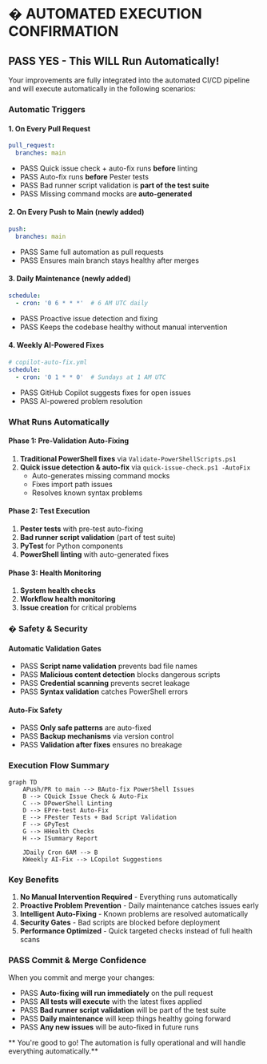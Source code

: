 # � AUTOMATED EXECUTION CONFIRMATION

## PASS YES - This WILL Run Automatically!

Your improvements are fully integrated into the automated CI/CD pipeline and will execute automatically in the following scenarios:

###  **Automatic Triggers**

#### 1. **On Every Pull Request**
```yaml
pull_request:
  branches: main
```
- PASS Quick issue check + auto-fix runs **before** linting
- PASS Auto-fix runs **before** Pester tests  
- PASS Bad runner script validation is **part of the test suite**
- PASS Missing command mocks are **auto-generated**

#### 2. **On Every Push to Main** (newly added)
```yaml
push:
  branches: main
```
- PASS Same full automation as pull requests
- PASS Ensures main branch stays healthy after merges

#### 3. **Daily Maintenance** (newly added)
```yaml
schedule:
  - cron: '0 6 * * *'  # 6 AM UTC daily
```
- PASS Proactive issue detection and fixing
- PASS Keeps the codebase healthy without manual intervention

#### 4. **Weekly AI-Powered Fixes**
```yaml
# copilot-auto-fix.yml
schedule:
  - cron: '0 1 * * 0'  # Sundays at 1 AM UTC
```
- PASS GitHub Copilot suggests fixes for open issues
- PASS AI-powered problem resolution

###  **What Runs Automatically**

#### **Phase 1: Pre-Validation Auto-Fixing**
1. **Traditional PowerShell fixes** via `Validate-PowerShellScripts.ps1`
2. **Quick issue detection & auto-fix** via `quick-issue-check.ps1 -AutoFix`
   - Auto-generates missing command mocks
   - Fixes import path issues
   - Resolves known syntax problems

#### **Phase 2: Test Execution**  
1. **Pester tests** with pre-test auto-fixing
2. **Bad runner script validation** (part of test suite)
3. **PyTest** for Python components
4. **PowerShell linting** with auto-generated fixes

#### **Phase 3: Health Monitoring**
1. **System health checks**
2. **Workflow health monitoring** 
3. **Issue creation** for critical problems

### � **Safety & Security**

#### **Automatic Validation Gates**
- PASS **Script name validation** prevents bad file names
- PASS **Malicious content detection** blocks dangerous scripts
- PASS **Credential scanning** prevents secret leakage
- PASS **Syntax validation** catches PowerShell errors

#### **Auto-Fix Safety**
- PASS **Only safe patterns** are auto-fixed
- PASS **Backup mechanisms** via version control
- PASS **Validation after fixes** ensures no breakage

###  **Execution Flow Summary**

```mermaid
graph TD
    APush/PR to main --> BAuto-fix PowerShell Issues
    B --> CQuick Issue Check & Auto-Fix
    C --> DPowerShell Linting
    D --> EPre-test Auto-Fix
    E --> FPester Tests + Bad Script Validation
    F --> GPyTest
    G --> HHealth Checks
    H --> ISummary Report
    
    JDaily Cron 6AM --> B
    KWeekly AI-Fix --> LCopilot Suggestions
```

###  **Key Benefits**

1. **No Manual Intervention Required** - Everything runs automatically
2. **Proactive Problem Prevention** - Daily maintenance catches issues early  
3. **Intelligent Auto-Fixing** - Known problems are resolved automatically
4. **Security Gates** - Bad scripts are blocked before deployment
5. **Performance Optimized** - Quick targeted checks instead of full health scans

### PASS **Commit & Merge Confidence**

When you commit and merge your changes:

- PASS **Auto-fixing will run immediately** on the pull request
- PASS **All tests will execute** with the latest fixes applied
- PASS **Bad runner script validation** will be part of the test suite
- PASS **Daily maintenance** will keep things healthy going forward
- PASS **Any new issues** will be auto-fixed in future runs

** You're good to go! The automation is fully operational and will handle everything automatically.**
